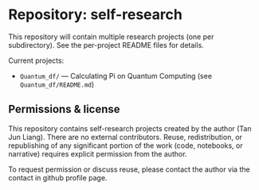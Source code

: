 Repository: self-research
=========================

This repository will contain multiple research projects (one per subdirectory). See the per-project README files for details.

Current projects:

- `Quantum_df/` — Calculating Pi on Quantum Computing (see `Quantum_df/README.md`)

Permissions & license
---------------------

This repository contains self-research projects created by the author (Tan Jun Liang). There are no external contributors. Reuse, redistribution, or republishing of any significant portion of the work (code, notebooks, or narrative) requires explicit permission from the author.

To request permission or discuss reuse, please contact the author via the contact in github profile page.


